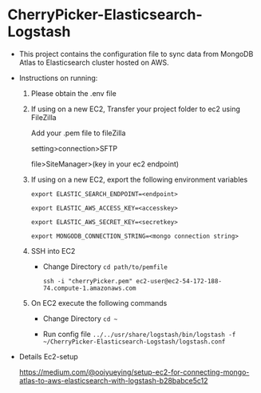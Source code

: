 # CherryPicker-Elasticsearch-Logstash

- This project contains the configuration file to sync data from MongoDB Atlas to Elasticsearch cluster hosted on AWS.

- Instructions on running:

  1. Please obtain the .env file
  2. If using on a new EC2, Transfer your project folder to ec2 using FileZilla

     Add your .pem file to fileZilla

     setting>connection>SFTP

     file>SiteManager>(key in your ec2 endpoint)

  3. If using on a new EC2, export the following environment variables

     `export ELASTIC_SEARCH_ENDPOINT=<endpoint>`

     `export ELASTIC_AWS_ACCESS_KEY=<accesskey>`

     `export ELASTIC_AWS_SECRET_KEY=<secretkey>`

     `export MONGODB_CONNECTION_STRING=<mongo connection string>`

  4. SSH into EC2

     - Change Directory `cd path/to/pemfile`

       `ssh -i "cherryPicker.pem" ec2-user@ec2-54-172-188-74.compute-1.amazonaws.com`

  5. On EC2 execute the following commands

     - Change Directory `cd ~`

     - Run config file `../../usr/share/logstash/bin/logstash -f ~/CherryPicker-Elasticsearch-Logstash/logstash.conf`

- Details Ec2-setup

  https://medium.com/@ooiyueying/setup-ec2-for-connecting-mongo-atlas-to-aws-elasticsearch-with-logstash-b28babce5c12
